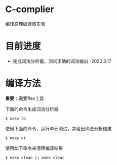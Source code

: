 # C-complier
编译原理编译器实验

# 目前进度
* 完成词法分析器，测试正确的词法输出 -2022.3.17

# 编译方法

**重要**：需要flex工具

下面的命令生成词法分析器
```shell
$ make lb
```

使用下面的命令，运行单元测试，并给出词法分析结果
```shell
$ make ut
```


使用如下命令来清理编译结果
```shell
$ make clean || make clear
```

